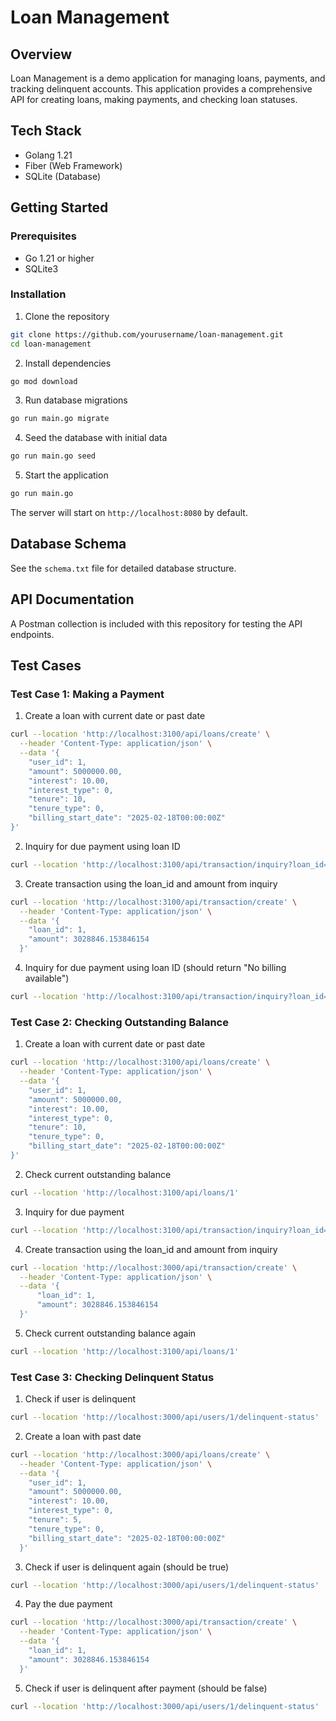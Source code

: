 # Loan Management

## Overview
Loan Management is a demo application for managing loans, payments, and tracking delinquent accounts. This application provides a comprehensive API for creating loans, making payments, and checking loan statuses.

## Tech Stack
- Golang 1.21
- Fiber (Web Framework)
- SQLite (Database)

## Getting Started

### Prerequisites
- Go 1.21 or higher
- SQLite3

### Installation

1. Clone the repository
```bash
git clone https://github.com/yourusername/loan-management.git
cd loan-management
```

2. Install dependencies
```bash
go mod download
```

3. Run database migrations
```bash
go run main.go migrate
```

4. Seed the database with initial data
```bash
go run main.go seed
```

5. Start the application
```bash
go run main.go
```

The server will start on `http://localhost:8080` by default.

## Database Schema
See the `schema.txt` file for detailed database structure.

## API Documentation
A Postman collection is included with this repository for testing the API endpoints.

## Test Cases

### Test Case 1: Making a Payment

1. Create a loan with current date or past date
```bash
curl --location 'http://localhost:3100/api/loans/create' \
  --header 'Content-Type: application/json' \
  --data '{
    "user_id": 1,
    "amount": 5000000.00,
    "interest": 10.00,
    "interest_type": 0,
    "tenure": 10,
    "tenure_type": 0,
    "billing_start_date": "2025-02-18T00:00:00Z"
}'
```

2. Inquiry for due payment using loan ID
```bash
curl --location 'http://localhost:3100/api/transaction/inquiry?loan_id=1'
```

3. Create transaction using the loan_id and amount from inquiry
```bash
curl --location 'http://localhost:3100/api/transaction/create' \
  --header 'Content-Type: application/json' \
  --data '{
    "loan_id": 1,
    "amount": 3028846.153846154
  }'
```

4. Inquiry for due payment using loan ID (should return "No billing available")
```bash
curl --location 'http://localhost:3100/api/transaction/inquiry?loan_id=1'
```


### Test Case 2: Checking Outstanding Balance

1. Create a loan with current date or past date
```bash
curl --location 'http://localhost:3100/api/loans/create' \
  --header 'Content-Type: application/json' \
  --data '{
    "user_id": 1,
    "amount": 5000000.00,
    "interest": 10.00,
    "interest_type": 0,
    "tenure": 10,
    "tenure_type": 0,
    "billing_start_date": "2025-02-18T00:00:00Z"
}'
```

2. Check current outstanding balance
```bash
curl --location 'http://localhost:3100/api/loans/1'
```

3. Inquiry for due payment
```bash
curl --location 'http://localhost:3100/api/transaction/inquiry?loan_id=1'
```

4. Create transaction using the loan_id and amount from inquiry
```bash
curl --location 'http://localhost:3000/api/transaction/create' \
  --header 'Content-Type: application/json' \
  --data '{
      "loan_id": 1,
      "amount": 3028846.153846154
  }'
```

5. Check current outstanding balance again
```bash
curl --location 'http://localhost:3100/api/loans/1'
```

### Test Case 3: Checking Delinquent Status

1. Check if user is delinquent
```bash
curl --location 'http://localhost:3000/api/users/1/delinquent-status'
```

2. Create a loan with past date
```bash
curl --location 'http://localhost:3000/api/loans/create' \
  --header 'Content-Type: application/json' \
  --data '{
    "user_id": 1,
    "amount": 5000000.00,
    "interest": 10.00,
    "interest_type": 0,
    "tenure": 5,
    "tenure_type": 0,
    "billing_start_date": "2025-02-18T00:00:00Z"
  }'
```

3. Check if user is delinquent again (should be true)
```bash
curl --location 'http://localhost:3000/api/users/1/delinquent-status'
```

4. Pay the due payment
```bash
curl --location 'http://localhost:3000/api/transaction/create' \
  --header 'Content-Type: application/json' \
  --data '{
    "loan_id": 1,
    "amount": 3028846.153846154
  }'
```

5. Check if user is delinquent after payment (should be false)
```bash
curl --location 'http://localhost:3000/api/users/1/delinquent-status'
```